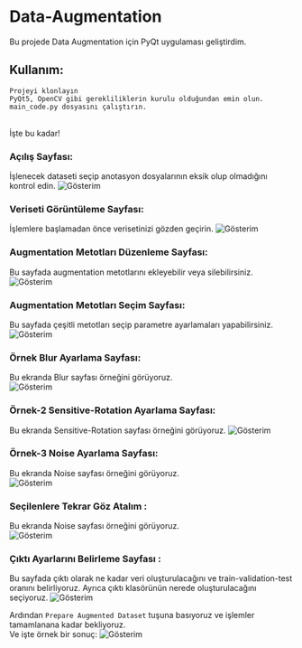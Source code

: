 # Data-Augmentation
Bu projede Data Augmentation için PyQt uygulaması geliştirdim.

## Kullanım:
`Projeyi klonlayın`<br />
`PyQt5, OpenCV gibi gerekliliklerin kurulu olduğundan emin olun.`<br />
`main_code.py dosyasını çalıştırın.`

<br />
İşte bu kadar!
<br />

### Açılış Sayfası:
İşlenecek dataseti seçip anotasyon dosyalarının eksik olup olmadığını kontrol edin.
![Gösterim](Readme-Images/0.png)

### Veriseti Görüntüleme Sayfası:
İşlemlere başlamadan önce verisetinizi gözden geçirin.
![Gösterim](Readme-Images/1.png)

### Augmentation Metotları Düzenleme Sayfası:
Bu sayfada augmentation metotlarını ekleyebilir veya silebilirsiniz.
![Gösterim](Readme-Images/2.5.png)

### Augmentation Metotları Seçim Sayfası:
Bu sayfada çeşitli metotları seçip parametre ayarlamaları yapabilirsiniz.
![Gösterim](Readme-Images/1.5.png)

### Örnek Blur Ayarlama Sayfası:
Bu ekranda Blur sayfası örneğini görüyoruz.<br />
![Gösterim](Readme-Images/2.png)

### Örnek-2 Sensitive-Rotation Ayarlama Sayfası:
Bu ekranda Sensitive-Rotation sayfası örneğini görüyoruz.
![Gösterim](Readme-Images/3.png)

### Örnek-3 Noise Ayarlama Sayfası:
Bu ekranda Noise sayfası örneğini görüyoruz.<br />
![Gösterim](Readme-Images/4.png)

### Seçilenlere Tekrar Göz Atalım :
Bu ekranda Noise sayfası örneğini görüyoruz.<br />
![Gösterim](Readme-Images/5.png)

### Çıktı Ayarlarını Belirleme Sayfası :
Bu sayfada çıktı olarak ne kadar veri oluşturulacağını ve train-validation-test oranını belirliyoruz. Ayrıca çıktı klasörünün nerede oluşturulacağını seçiyoruz.
![Gösterim](Readme-Images/6.png)

Ardından `Prepare Augmented Dataset` tuşuna basıyoruz ve işlemler tamamlanana kadar bekliyoruz.<br />
Ve işte örnek bir sonuç:
![Gösterim](Readme-Images/7.png)




















